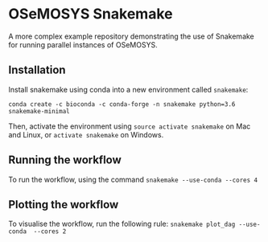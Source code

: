 # OSeMOSYS Snakemake

A more complex example repository demonstrating the use of Snakemake for running parallel instances of OSeMOSYS.

## Installation

Install snakemake using conda into a new environment called `snakemake`:

```
conda create -c bioconda -c conda-forge -n snakemake python=3.6 snakemake-minimal
```

Then, activate the environment using `source activate snakemake` on Mac and Linux, or `activate snakemake` on Windows.

## Running the workflow

To run the workflow, using the command `snakemake --use-conda --cores 4`

## Plotting the workflow

To visualise the workflow, run the following rule: `snakemake plot_dag --use-conda  --cores 2`